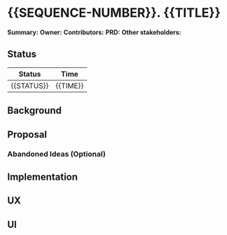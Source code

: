 # {{SEQUENCE-NUMBER}}. {{TITLE}}
<!--Source: https://works.hashicorp.com/articles/rfc-template-->

**Summary:** 
**Owner:** 
**Contributors:** 
**PRD:** <!--Link to PRD if applicable-->
**Other stakeholders:** 

## Status

| Status                   | Time               |
|--------------------------|--------------------|
| {{STATUS}}               | {{TIME}}           |

## Background

## Proposal

### Abandoned Ideas (Optional)

## Implementation

## UX

## UI

